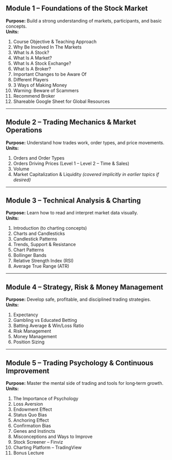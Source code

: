 ## **Module 1 – Foundations of the Stock Market**
**Purpose:** Build a strong understanding of markets, participants, and basic concepts.  
**Units:**  
1. Course Objective & Teaching Approach  
2. Why Be Involved In The Markets  
3. What Is A Stock?  
4. What Is A Market?  
5. What Is A Stock Exchange?  
6. What Is A Broker?  
7. Important Changes to be Aware Of  
8. Different Players  
9. 3 Ways of Making Money  
10. Warning: Beware of Scammers  
11. Recommend Broker  
12. Shareable Google Sheet for Global Resources  

---

## **Module 2 – Trading Mechanics & Market Operations**
**Purpose:** Understand how trades work, order types, and price movements.  
**Units:**  
1. Orders and Order Types  
2. Orders Driving Prices (Level 1 – Level 2 – Time & Sales)  
3. Volume  
4. Market Capitalization & Liquidity *(covered implicitly in earlier topics if desired)*  

---

## **Module 3 – Technical Analysis & Charting**
**Purpose:** Learn how to read and interpret market data visually.  
**Units:**  
1. Introduction (to charting concepts)  
2. Charts and Candlesticks  
3. Candlestick Patterns  
4. Trends, Support & Resistance  
5. Chart Patterns  
6. Bollinger Bands  
7. Relative Strength Index (RSI)  
8. Average True Range (ATR)  

---

## **Module 4 – Strategy, Risk & Money Management**
**Purpose:** Develop safe, profitable, and disciplined trading strategies.  
**Units:**  
1. Expectancy  
2. Gambling vs Educated Betting  
3. Batting Average & Win/Loss Ratio  
4. Risk Management  
5. Money Management  
6. Position Sizing  

---

## **Module 5 – Trading Psychology & Continuous Improvement**
**Purpose:** Master the mental side of trading and tools for long‑term growth.  
**Units:**  
1. The Importance of Psychology  
2. Loss Aversion  
3. Endowment Effect  
4. Status Quo Bias  
5. Anchoring Effect  
6. Confirmation Bias  
7. Genes and Instincts  
8. Misconceptions and Ways to Improve  
9. Stock Screener – Finviz  
10. Charting Platform – TradingView  
11. Bonus Lecture  
